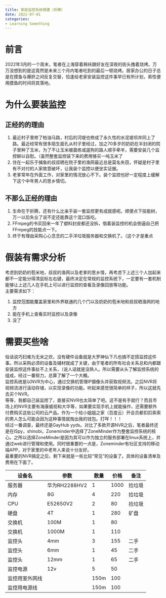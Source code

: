 ```yaml
---
title: 家庭监控系统搭建（折腾）
date: 2022-07-01
categories:
- Learning Something
---
```

# 前言
2022年3月的一个周末，笔者在上海穿着棉袄跟好友在深夜的街头撸着烧烤。万万没想到的是这竟然是未来三个月内笔者吃到的最后一顿烧烤。居家办公的日子总是在摸鱼与爆肝之间反复交替，恰逢给老家安装监控这件事早已有所计划，索性便用摸鱼的时间将其落地。
# 为什么要装监控
## 正经的的理由
1. 最近村子里修了柏油马路，村后的河堤也修成了永久性的水泥堤坝并同上了路。最近经常有很多陌生面孔从村子里经过，加之70多岁的奶奶在半封闭的院子里种了玉米，为了不让玉米被晨练或遛狗的路人顺手牵羊，需要安装几个监控聊以自慰。（虽然整套监控装下来的费用够买一吨玉米了
2. 住在一起乐于捕鱼的叔叔晒在院子里的渔网最近总是莫名失窃，怀疑是村子里有不对付的人家故意破坏，让我装个监控以便坐实证据。
3. 老爹常年在外面工作，对家里的情况放心不下。装个监控也好一定程度上缓解下这个中年男人的思乡情切。
## 不那么正经的理由
1. 生命在于折腾，还有什么比亲手装一套监控更有成就感呢。顺便点下技能树，万一以后失业了说不定还能靠这个混口饭吃。
2. FFmpeg的书买回来一年了塑料封皮都还没拆，借着装监控的机会倒逼自己把FFmpeg的技能点一下。
3. 终于有理由采购心心念念的二手洋垃圾服务器和交换机了。（这个才是重点  

# 假装有需求分析
考虑到奶奶的苞米地，叔叔的渔网以及老爹的思乡情，再考虑下上述三个人加起来都不一定能分得清鼠标左右键，最终决定在常规的监控系统下，一定要有一套机制能够让上述几人在手机上可以进行监控的查看及录像回放等功能。  
主要需求如下：  
1. 监控范围能覆盖家里和外界联通的几个门以及奶奶的苞米地和叔叔晒渔网的地方
2. 能在手机上查看实时监控以及录像
3. 没了  

# 需要买些啥
俗话说巧妇难为无米之炊，没有硬件设备就是大罗神仙下凡也搞不定搭监控这件事。所以采购必须的设备及辅材就成了关键，由于笔者的所有社会关系总和内都跟安装监控这件事扯不上关系，（说人话就是没熟人。所以需要从头了解监控系统的组成，经过一番努力，总算了解了一个大概。  
监控系统是以NVR为中心，通过交换机管理IP摄像头并获取视频流。之后NVR将视频流进行滚动存储，以实现录像的功能。听起来感觉很简单的样子，所以这就先去买个NVR。  
等等，我都自己装监控了，直接买NVR也太简单了吧。这不是有手就行？而且市场上的NVR主要有海康威视和大华等，如果要实现手机上就能操作，还需要额外付费购买这些公司的云产品。作为一个给小姐姐之家（百度云）开会员都扣扣索索的男人怎么可能会因为这种事情就掏出我的钱包。打咩！！！  
经过一番调查，最终还是GayHub yyds。对比了多款开源NVR之后，笔者最终还是在ISpy，shinobi，Zoneminder中选择了ZoneMinder作为整套监控系统的核心。之所以选择ZoneMinder是因为其可以作为独立的服务部署在linux系统上，并通过web进行管理和使用。同时很重要的一点是，Zoneminder有社区支持的移动端APP，对于家里的中老年人来说十分友好。  
最重要的NVR搞定之后，剩下来就是一些比较“常见”的设备了。具体的设备清单及费用在下面了。  

| 设备名 | 参数 | 数量 | 价格 | 备注 |
| --- | --- | --- | --- | --- |
| 服务器| 华为RH2288HV2 | 1 | 1000 | 捡垃圾 |
| 内存 | 8G | 4 | 220 | 捡垃圾 |
| CPU | E52650V2 | 2 | 80 | 捡垃圾 |
| 硬盘 | 4T | 1 | 280 | 矿盘 |
| 交换机 | 100M | 1 | 80 | |
| 交换机 | 1000M | 1 | 110 | |
| 监控头 | 4mm | 3 | 155 | 二手 |
| 监控头 | 6mm | 1 | 45 | 二手 |
| 监控头 | 12mm | 1 | 65 | 二手 |
| 监控电源 | 12v | 5 | 50 | |
| 监控用室外网线| | 150m | 100 | |
| 监控用电源线| | 150m | 100 | |
